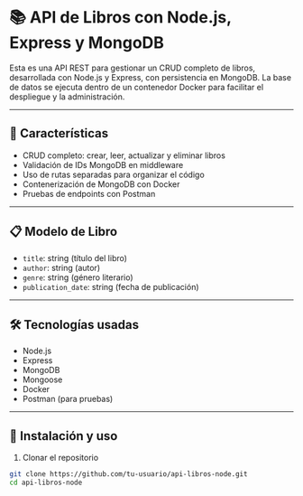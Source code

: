 # 📚 API de Libros con Node.js, Express y MongoDB

Esta es una API REST para gestionar un CRUD completo de libros, desarrollada con Node.js y Express, con persistencia en MongoDB. La base de datos se ejecuta dentro de un contenedor Docker para facilitar el despliegue y la administración.

---

## 🚀 Características

- CRUD completo: crear, leer, actualizar y eliminar libros
- Validación de IDs MongoDB en middleware
- Uso de rutas separadas para organizar el código
- Contenerización de MongoDB con Docker
- Pruebas de endpoints con Postman

---

## 📋 Modelo de Libro

- `title`: string (título del libro)
- `author`: string (autor)
- `genre`: string (género literario)
- `publication_date`: string (fecha de publicación)

---

## 🛠️ Tecnologías usadas

- Node.js
- Express
- MongoDB
- Mongoose
- Docker
- Postman (para pruebas)

---

## 🔧 Instalación y uso

1. Clonar el repositorio

```bash
git clone https://github.com/tu-usuario/api-libros-node.git
cd api-libros-node
